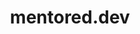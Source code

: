 ---
layout : sparkle
title : "mentored.dev"
summary : "A gamified learning platform to help you become a web developer."
visit : https://mentored.dev/
tags : []
category : "game"
---